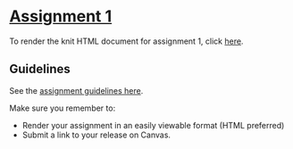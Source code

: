 # [Assignment 1](https://stat547-ubc-2019-20.github.io/assignment-01-dy-lin/assignment_01.html)

To render the knit HTML document for assignment 1, click [here](https://stat547-ubc-2019-20.github.io/assignment-01-dy-lin/assignment_01.html).

## Guidelines
See the [assignment guidelines here](https://stat545.stat.ubc.ca/evaluation/assignments). 

Make sure you remember to:
  - Render your assignment in an easily viewable format (HTML preferred)
  - Submit a link to your release on Canvas.
